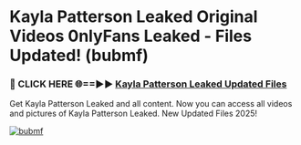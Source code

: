 # Kayla Patterson Leaked Original Videos 0nlyFans Leaked - Files Updated! (bubmf)

<h3>🔴 CLICK HERE 🌐==►► <a href="https://tinyurl.com/ehrbuxhb" rel="nofollow">Kayla Patterson Leaked Updated Files</a></h3>

Get Kayla Patterson Leaked and all content. Now you can access all videos and pictures of Kayla Patterson Leaked. New Updated Files 2025!

[![bubmf](https://i.imgur.com/lVYEuWS.gif)](https://tinyurl.com/ehrbuxhb)
